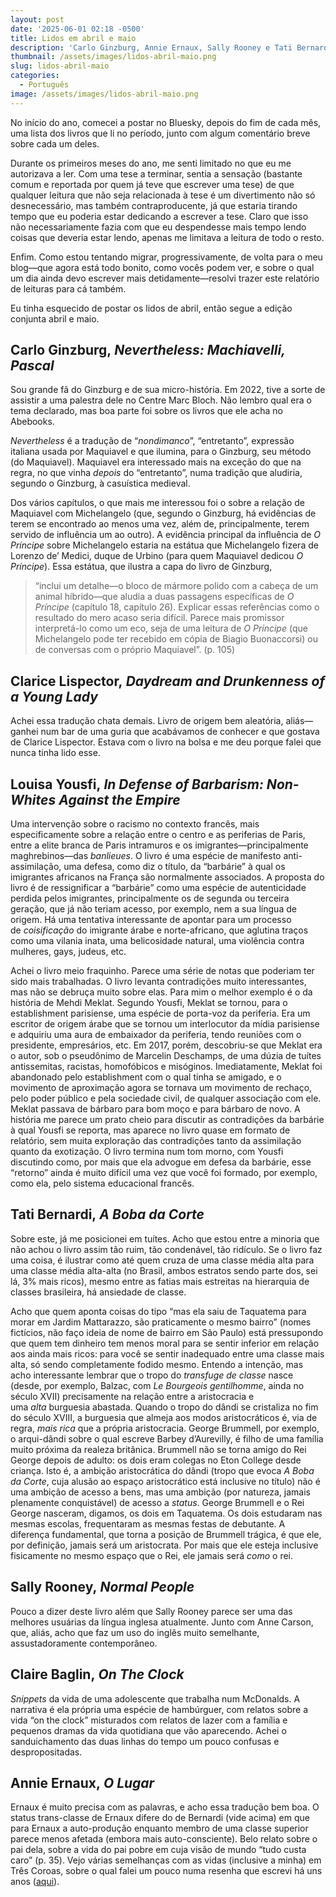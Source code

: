```yaml
---
layout: post
date: '2025-06-01 02:18 -0500'
title: Lidos em abril e maio
description: 'Carlo Ginzburg, Annie Ernaux, Sally Rooney e Tati Bernardi entram num bar'
thumbnail: /assets/images/lidos-abril-maio.png
slug: lidos-abril-maio
categories:
  - Português
image: /assets/images/lidos-abril-maio.png
---
```

No início do ano, comecei a postar no Bluesky, depois do fim de cada mês, uma lista dos livros que li no período, junto com algum comentário breve sobre cada um deles.

Durante os primeiros meses do ano, me senti limitado no que eu me autorizava a ler. Com uma tese a terminar, sentia a sensação (bastante comum e reportada por quem já teve que escrever uma tese) de que qualquer leitura que não seja relacionada à tese é um divertimento não só desnecessário, mas também contraproducente, já que estaria tirando tempo que eu poderia estar dedicando a escrever a tese. Claro que isso não necessariamente fazia com que eu despendesse mais tempo lendo coisas que deveria estar lendo, apenas me limitava a leitura de todo o resto.

Enfim. Como estou tentando migrar, progressivamente, de volta para o meu blog—que agora está todo bonito, como vocês podem ver, e sobre o qual um dia ainda devo escrever mais detidamente—resolvi trazer este relatório de leituras para cá também.

Eu tinha esquecido de postar os lidos de abril, então segue a edição conjunta abril e maio.

## Carlo Ginzburg, _Nevertheless: Machiavelli, Pascal_

Sou grande fã do Ginzburg e de sua micro-história. Em 2022, tive a sorte de assistir a uma palestra dele no Centre Marc Bloch. Não lembro qual era o tema declarado, mas boa parte foi sobre os livros que ele acha no Abebooks.

_Nevertheless_ é a tradução de “_nondimanco_”, “entretanto”, expressão italiana usada por Maquiavel e que ilumina, para o Ginzburg, seu método (do Maquiavel). Maquiavel era interessado mais na exceção do que na regra, no que vinha _depois_ do “entretanto”, numa tradição que aludiria, segundo o Ginzburg, à casuística medieval.

Dos vários capítulos, o que mais me interessou foi o sobre a relação de Maquiavel com Michelangelo (que, segundo o Ginzburg, há evidências de terem se encontrado ao menos uma vez, além de, principalmente, terem servido de influência um ao outro). A evidência principal da influência de _O Príncipe_ sobre Michelangelo estaria na estátua que Michelangelo fizera de Lorenzo de’ Medici, duque de Urbino (para quem Maquiavel dedicou _O Príncipe_). Essa estátua, que ilustra a capa do livro de Ginzburg,

> “inclui um detalhe—o bloco de mármore polido com a cabeça de um animal híbrido—que aludia a duas passagens específicas de _O Príncipe_ (capítulo 18, capítulo 26). Explicar essas referências como o resultado do mero acaso seria difícil. Parece mais promissor interpretá-lo como um eco, seja de uma leitura de _O Príncipe_ (que Michelangelo pode ter recebido em cópia de Biagio Buonaccorsi) ou de conversas com o próprio Maquiavel”. (p. 105)

## Clarice Lispector, _Daydream and Drunkenness of a Young Lady_

Achei essa tradução chata demais. Livro de origem bem aleatória, aliás—ganhei num bar de uma guria que acabávamos de conhecer e que gostava de Clarice Lispector. Estava com o livro na bolsa e me deu porque falei que nunca tinha lido esse.

## Louisa Yousfi, _In Defense of Barbarism: Non-Whites Against the Empire_

Uma intervenção sobre o racismo no contexto francês, mais especificamente sobre a relação entre o centro e as periferias de Paris, entre a elite branca de Paris intramuros e os imigrantes—principalmente maghrebinos—das _banlieues_. O livro é uma espécie de manifesto anti-assimilação, uma defesa, como diz o título, da “barbárie” à qual os imigrantes africanos na França são normalmente associados. A proposta do livro é de ressignificar a “barbárie” como uma espécie de autenticidade perdida pelos imigrantes, principalmente os de segunda ou terceira geração, que já não teriam acesso, por exemplo, nem a sua língua de origem. Há uma tentativa interessante de apontar para um processo de _coisificação_ do imigrante árabe e norte-africano, que aglutina traços como uma vilania inata, uma belicosidade natural, uma violência contra mulheres, gays, judeus, etc.

Achei o livro meio fraquinho. Parece uma série de notas que poderiam ter sido mais trabalhadas. O livro levanta contradições muito interessantes, mas não se debruça muito sobre elas. Para mim o melhor exemplo é o da história de Mehdi Meklat. Segundo Yousfi, Meklat se tornou, para o establishment parisiense, uma espécie de porta-voz da periferia. Era um escritor de origem árabe que se tornou um interlocutor da mídia parisiense e adquiriu uma aura de embaixador da periferia, tendo reuniões com o presidente, empresários, etc. Em 2017, porém, descobriu-se que Meklat era o autor, sob o pseudônimo de Marcelin Deschamps, de uma dúzia de tuítes antissemitas, racistas, homofóbicos e misóginos. Imediatamente, Meklat foi abandonado pelo establishment com o qual tinha se amigado, e o movimento de aproximação agora se tornava um movimento de rechaço, pelo poder público e pela sociedade civil, de qualquer associação com ele. Meklat passava de bárbaro para bom moço e para bárbaro de novo. A história me parece um prato cheio para discutir as contradições da barbárie à qual Yousfi se reporta, mas aparece no livro quase em formato de relatório, sem muita exploração das contradições tanto da assimilação quanto da exotização. O livro termina num tom morno, com Yousfi discutindo como, por mais que ela advogue em defesa da barbárie, esse “retorno” ainda é muito difícil uma vez que você foi formado, por exemplo, como ela, pelo sistema educacional francês.

## Tati Bernardi, _A Boba da Corte_

Sobre este, já me posicionei em tuítes. Acho que estou entre a minoria que não achou o livro assim tão ruim, tão condenável, tão ridículo. Se o livro faz uma coisa, é ilustrar como até quem cruza de uma classe média alta para uma classe média alta-alta (no Brasil, ambos estratos sendo parte dos, sei lá, 3% mais ricos), mesmo entre as fatias mais estreitas na hierarquia de classes brasileira, há ansiedade de classe.

Acho que quem aponta coisas do tipo “mas ela saiu de Taquatema para morar em Jardim Mattarazzo, são praticamente o mesmo bairro” (nomes fictícios, não faço ideia de nome de bairro em São Paulo) está pressupondo que quem tem dinheiro tem menos moral para se sentir inferior em relação aos ainda mais ricos: para você se sentir inadequado entre uma classe mais alta, só sendo completamente fodido mesmo. Entendo a intenção, mas acho interessante lembrar que o tropo do _transfuge de classe_ nasce (desde, por exemplo, Balzac, com _Le Bourgeois gentilhomme_, ainda no século XVII) precisamente na relação entre a aristocracia e uma _alta_ burguesia abastada. Quando o tropo do dândi se cristaliza no fim do século XVIII, a burguesia que almeja aos modos aristocráticos é, via de regra, _mais rica_ que a própria aristocracia. George Brummell, por exemplo, o arqui-dândi sobre o qual escreve Barbey d’Aurevilly, é filho de uma família muito próxima da realeza britânica. Brummell não se torna amigo do Rei George depois de adulto: os dois eram colegas no Eton College desde criança. Isto é, a ambição aristocrática do dândi (tropo que evoca _A Boba da Corte_, cuja alusão ao espaço aristocrático está inclusive no título) não é uma ambição de acesso a bens, mas uma ambição (por natureza, jamais plenamente conquistável) de acesso a _status_. George Brummell e o Rei George nasceram, digamos, os dois em Taquatema. Os dois estudaram nas mesmas escolas, frequentaram as mesmas festas de debutante. A diferença fundamental, que torna a posição de Brummell trágica, é que ele, por definição, jamais será um aristocrata. Por mais que ele esteja inclusive fisicamente no mesmo espaço que o Rei, ele jamais será _como_ o rei.

## Sally Rooney, _Normal People_

Pouco a dizer deste livro além que Sally Rooney parece ser uma das melhores usuárias da língua inglesa atualmente. Junto com Anne Carson, que, aliás, acho que faz um uso do inglês muito semelhante, assustadoramente contemporâneo.

## Claire Baglin, _On The Clock_

_Snippets_ da vida de uma adolescente que trabalha num McDonalds. A narrativa é ela própria uma espécie de hambúrguer, com relatos sobre a vida “on the clock” misturados com relatos de lazer com a família e pequenos dramas da vida quotidiana que vão aparecendo. Achei o sanduichamento das duas linhas do tempo um pouco confusas e despropositadas.

## Annie Ernaux, _O Lugar_

Ernaux é muito precisa com as palavras, e acho essa tradução bem boa. O status trans-classe de Ernaux difere do de Bernardi (vide acima) em que para Ernaux a auto-produção enquanto membro de uma classe superior parece menos afetada (embora mais auto-consciente). Belo relato sobre o pai dela, sobre a vida do pai pobre em cuja visão de mundo “tudo custa caro” (p. 35). Vejo várias semelhanças com as vidas (inclusive a minha) em Três Coroas, sobre o qual falei um pouco numa resenha que escrevi há uns anos ([aqui](https://medium.com/@italoalves93/mudar-se-para-a-metr%C3%B3pole-c5599edac3a1)).
